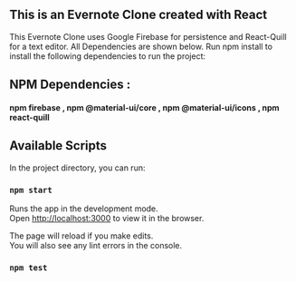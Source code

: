 ## This is an Evernote Clone created with React

This Evernote Clone uses Google Firebase for persistence and React-Quill for a text editor.  All Dependencies are shown below. Run npm install to install the following dependencies to run the project: 

## NPM Dependencies : 

#### npm firebase , npm @material-ui/core , npm @material-ui/icons , npm react-quill



## Available Scripts

In the project directory, you can run:

### `npm start`

Runs the app in the development mode.<br />
Open [http://localhost:3000](http://localhost:3000) to view it in the browser.

The page will reload if you make edits.<br />
You will also see any lint errors in the console.

### `npm test`
